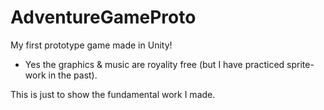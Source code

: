 # AdventureGameProto
My first prototype game made in Unity!

- Yes the graphics & music are royality free (but I have practiced sprite-work in the past).

This is just to show the fundamental work I made.
